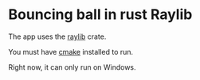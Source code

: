 # Bouncing ball in rust Raylib
The app uses the [raylib](https://crates.io/crates/raylib) crate.

You must have [cmake](https://cmake.org/download/) installed to run.

Right now, it can only run on Windows.